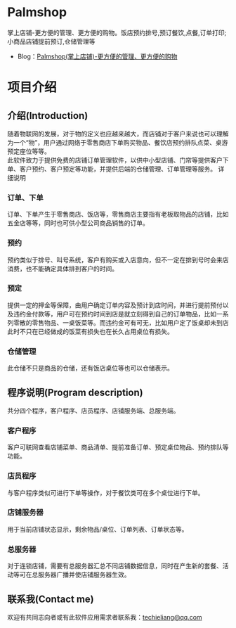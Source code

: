 # Palmshop  
掌上店铺-更方便的管理、更方便的购物。饭店预约排号,预订餐饮,点餐,订单打印;小商品店铺提前预订,仓储管理等    
* Blog：[Palmshop(掌上店铺)-更方便的管理、更方便的购物](http://techieliang.com/2017/12/733/)
# 项目介绍  
## 介绍(Introduction)  
随着物联网的发展，对于物的定义也应越来越大，而店铺对于客户来说也可以理解为一个“物”，用户通过网络于零售商店下单购买物品、餐饮店预约排队点菜、桌游预定座位等等。    
此软件致力于提供免费的店铺订单管理软件，以供中小型店铺、门帘等提供客户下单、客户预约、客户预定等功能，并提供后端的仓储管理、订单管理等服务。
详细说明    
### 订单、下单  
订单、下单产生于零售商店、饭店等，零售商店主要指有老板取物品的店铺，比如五金店等等，同时也可供小型公司商品销售的订单。  
### 预约  
预约类似于排号、叫号系统，客户有购买或入店意向，但不一定在排到号时会来店消费，也不能确定具体排到客户的时间。  
### 预定  
提供一定的押金等保障，由用户确定订单内容及预计到店时间，并进行提前预付以及违约金付款等，用户可在预约时间到店是就立刻得到自己的订单物品，比如一系列零散的零售物品、一桌饭菜等。而违约金可有可无，比如用户定了饭桌却未到店此时不只在已经做成的饭菜有损失也在长久占用桌位有损失。  
### 仓储管理  
此仓储不只是商品的仓储，还有饭店桌位等也可以仓储表示。  
## 程序说明(Program description)    
共分四个程序，客户程序、店员程序、店铺服务端、总服务端。  
### 客户程序  
客户可联网查看店铺菜单、商品清单、提前准备订单、预定桌位物品、预约排队等功能。  
### 店员程序  
与客户程序类似可进行下单等操作，对于餐饮类可在多个桌位进行下单。  
### 店铺服务器  
用于当前店铺状态显示，剩余物品/桌位、订单列表、订单状态等。  
### 总服务器  
对于连锁店铺，需要有总服务器汇总不同店铺数据信息，同时在产生新的套餐、活动等可在总服务器广播并使店铺服务器生效。  
## 联系我(Contact me)
欢迎有共同志向者或有此软件应用需求者联系我：techieliang@qq.com
